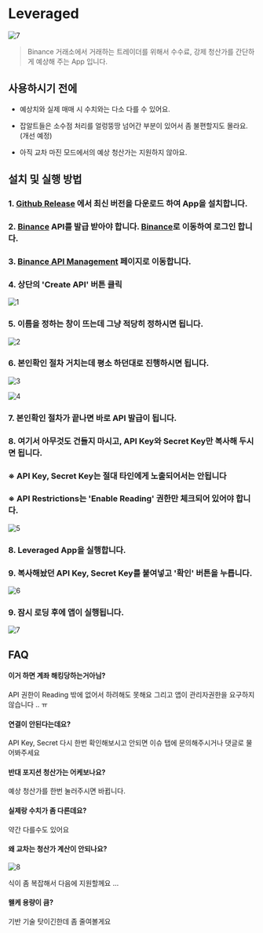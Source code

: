 # Leveraged

![7](https://user-images.githubusercontent.com/40688555/187996897-3b875758-52d2-477a-9fee-ccec42900661.png)

> Binance 거래소에서 거래하는 트레이더를 위해서 수수료, 강제 청산가를 간단하게 예상해 주는 App 입니다.

## 사용하시기 전에

* 예상치와 실제 매매 시 수치와는 다소 다를 수 있어요.

* 잡알트들은 소수점 처리를 얼렁뚱땅 넘어간 부분이 있어서 좀 불편할지도 몰라요. (개선 예정)

* 아직 교차 마진 모드에서의 예상 청산가는 지원하지 않아요.

## 설치 및 실행 방법

### 1. [Github Release]() 에서 최신 버전을 다운로드 하여 App을 설치합니다.

### 2. [Binance](https://binance.com) API를 발급 받아야 합니다. [Binance](https://binance.com)로 이동하여 로그인 합니다.

### 3. [Binance API Management](https://www.binance.com/en/my/settings/api-management) 페이지로 이동합니다.

### 4. 상단의 'Create API' 버튼 클릭
![1](https://user-images.githubusercontent.com/40688555/188056705-59dc9431-d305-4fba-abc8-2e2ad640b453.png)

### 5. 이름을 정하는 창이 뜨는데 그냥 적당히 정하시면 됩니다.

![2](https://user-images.githubusercontent.com/40688555/187994877-9a9bae03-9a97-4951-8996-052bb44e050d.png)

### 6. 본인확인 절차 거치는데 평소 하던대로 진행하시면 됩니다.

![3](https://user-images.githubusercontent.com/40688555/187994878-1f06a71c-27e1-41a3-9e8b-083389d107ff.png)

![4](https://user-images.githubusercontent.com/40688555/187994880-84937357-909b-4771-ab90-40251c61d3c5.png)

### 7. 본인확인 절차가 끝나면 바로 API 발급이 됩니다.

### 8. 여기서 아무것도 건들지 마시고, API Key와 Secret Key만 복사해 두시면 됩니다.

### ※ API Key, Secret Key는 절대 타인에게 노출되어서는 안됩니다

### ※ API Restrictions는 'Enable Reading' 권한만 체크되어 있어야 합니다.

![5](https://user-images.githubusercontent.com/40688555/188056707-d0bbfa6c-916d-4778-a13e-e5c08853a7e1.png)

### 8. Leveraged App을 실행합니다.

### 9. 복사해놨던 API Key, Secret Key를 붙여넣고 '확인' 버튼을 누릅니다.

![6](https://user-images.githubusercontent.com/40688555/187996890-3f8b540e-6d83-4256-bed7-8c516f130f9b.png)

### 9. 잠시 로딩 후에 앱이 실행됩니다.

![7](https://user-images.githubusercontent.com/40688555/187996897-3b875758-52d2-477a-9fee-ccec42900661.png)

## FAQ

#### 이거 하면 계좌 해킹당하는거아님?

API 권한이 Reading 밖에 없어서 하려해도 못해요 그리고 앱이 관리자권한을 요구하지 않습니다 .. ㅠ

#### 연결이 안된다는데요?

API Key, Secret 다시 한번 확인해보시고 안되면 이슈 탭에 문의해주시거나 댓글로 물어봐주세요

#### 반대 포지션 청산가는 어케보나요?

예상 청산가를 한번 눌러주시면 바뀝니다.

#### 실제랑 수치가 좀 다른데요?

약간 다를수도 있어요

#### 왜 교차는 청산가 계산이 안되나요?

![8](https://user-images.githubusercontent.com/40688555/188057367-ad77855f-4115-4293-a10d-1585be9aaf3a.png)

식이 좀 복잡해서 다음에 지원할께요 ...

#### 왤케 용량이 큼?

기반 기술 탓이긴한데 좀 줄여볼게요